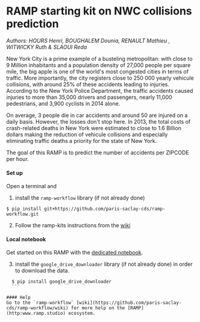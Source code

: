 # RAMP starting kit on NWC collisions prediction


_Authors: HOURS Henri, BOUGHALEM Dounia, RENAULT Mathieu , WITWICKY Ruth  & SLAOUI Reda_

New York City is a prime example of a busteling metropolitan: with close to 9 Million inhabitants and a population density of 27,000 people per square mile, the big apple is one of the world's most congested cities in terms of traffic. More importantly, the city registers close to 250 000 yearly vehicule collisions, with around 25% of these accidents leading to injuries. According to the New York Police Department, the traffic accidents caused injuries to more than 35,000 drivers and passengers, nearly 11,000 pedestrians, and 3,900 cyclists in 2014 alone.

On average, 3 people die in car accidents and around 50 are injured on a daily basis. However, the losses don't stop here. In 2013, the total costs of crash-related deaths in New York were estimated to close to 1.6 Billion dollars making the reduction of vehicule collisions and especially eliminating traffic deaths a priority for the state of New York.

The goal of this RAMP is to predict the number of accidents per ZIPCODE per hour.


#### Set up

Open a terminal and

1. install the `ramp-workflow` library (if not already done)
  ```
  $ pip install git+https://github.com/paris-saclay-cds/ramp-workflow.git
  ```


2. Follow the ramp-kits instructions from the [wiki](https://github.com/paris-saclay-cds/ramp-workflow/wiki/Getting-started-with-a-ramp-kit)

#### Local notebook

Get started on this RAMP with the [dedicated notebook](NYC_nb_accidents.ipynb).


3. install the `google_drive_downloader` library (if not already done) in order
   to download the data.

  ```
    $ pip install google_drive_downloader
    ```

#### Help
Go to the `ramp-workflow` [wiki](https://github.com/paris-saclay-cds/ramp-workflow/wiki) for more help on the [RAMP](http:www.ramp.studio) ecosystem.
